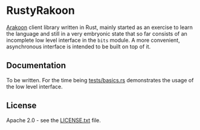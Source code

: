 RustyRakoon
===========

[Arakoon](http://www.arakoon.org) client library written in Rust, mainly started as an exercise to learn the language and still in a very embryonic state that so far consists of an incomplete low level interface in the `bits` module.
A more convenient, asynchronous interface is intended to be built on top of it.

Documentation
-------------

To be written. For the time being [tests/basics.rs](tests/basics.rs) demonstrates the usage of the low level interface.

License
-------
Apache 2.0 - see the [LICENSE.txt](LICENSE.txt) file.
